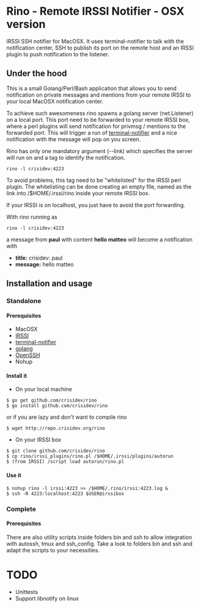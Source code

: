 # Rino - Remote IRSSI Notifier - OSX version
IRSSI SSH notifier for MacOSX. It uses terminal-notifier to talk with
the notification center, SSH to publish its port on the remote host
and an IRSSI plugin to push notification to the listener.

## Under the hood
This is a small Golang/Perl/Bash application that allows you to send
notification on private messages and mentions from your remote IRSSI
to your local MacOSX notification center.

To achieve such awesomeness rino spawns a golang server (net.Listener)
on a local port. This port need to be forwarded to your remote IRSSI
box, where a perl plugins will send notification for privmsg / mentions
to the forwarded port. This will trigger a run of [terminal-notifier](https://github.com/julienXX/terminal-notifier)
and a nice notification with the message will pop on you screen.

Rino has only one mandatory argument (--link) which specifies the server
will run on and a tag to identify the notification.
```shell
rino -l crisidev:4223
```
To avoid problems, this tag need to be "whitelisted" for the IRSSI perl
plugin. The whitelisting can be done creating an empty file, named as
the link into /$HOME/.irssi/rino inside your remote IRSSI box.

If your IRSSI is on localhost, you just have to avoid the port
forwarding.

With rino running as
```shell
rino -l crisidev:4223
```
a message from <b>paul</b> with content <b>hello matteo</b> will become
a notification with
* <b>title:</b> crisidev: paul
* <b>message:</b> hello matteo

## Installation and usage
### Standalone
#### Prerequisites
* MacOSX
* [IRSSI](http://irssi.org/)
* [terminal-notifier](https://github.com/julienXX/terminal-notifier)
* [golang](https://golang.org/)
* [OpenSSH](http://www.openssh.com/)
* Nohup

#### Install it
* On your local machine
```shell
$ go get github.com/crisidev/rino
$ go install github.com/crisidev/rino
```
or if you are lazy and don't want to compile rino
```shell
$ wget http://repo.crisidev.org/rino
```

* On your IRSSI box
```shell
$ git clone github.com/crisidev/rino
$ cp rino/irssi_plugins/rino.pl /$HOME/.irssi/plugins/autorun
$ (from IRSSI) /script load autorun/rino.pl
```

#### Use it
```shell
$ nohup rino -l irssi:4223 >> /$HOME/.rino/irssi:4223.log &
$ ssh -R 4223:localhost:4223 $USER@irssibox
```

### Complete
#### Prerequisites
There are also utility scripts inside folders bin and ssh to allow
integration with autossh, tmux and ssh_config.
Take a look to folders bin and ssh and adapt the scripts to your
necessities.

# TODO
* Unittests
* Support libnotify on linux
